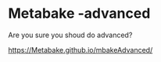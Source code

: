 # Metabake -advanced

Are you sure you shoud do advanced?

https://Metabake.github.io/mbakeAdvanced/
